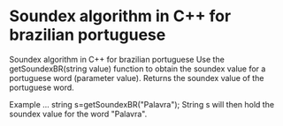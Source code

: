# Soundex algorithm in C++ for brazilian portuguese
Soundex algorithm in C++ for brazilian portuguese
Use the getSoundexBR(string value) function to obtain the soundex value for a portuguese word (parameter value).
Returns the soundex value of the portuguese word.

Example
...
string s=getSoundexBR("Palavra");
String s will then hold the soundex value for the word "Palavra".
